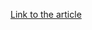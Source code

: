 [Link to the article](https://krebsonsecurity.com/2017/12/mirai-iot-botnet-co-authors-plead-guilty/)

